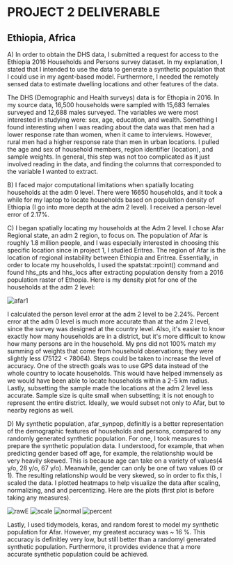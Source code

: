 # PROJECT 2 DELIVERABLE
## Ethiopia, Africa

A) In order to obtain the DHS data, I submitted a request for access to the Ethiopia 2016 Households and Persons survey dataset. In my explanation, I stated that I intended to use the data to generate a synthetic population that I could use in my agent-based model. Furthermore, I needed the remotely sensed data to estimate dwelling locations and other features of the data.

   The DHS (Demographic and Health surveys) data is for Ethopia in 2016. In my source data, 16,500 households were sampled with 15,683 females surveyed and 12,688 males surveyed. The variables we were most interested in studying were: sex, age, education, and wealth. Something I found interesting when I was reading about the data was that men had a lower response rate than women, when it came to interviews. However, rural men had a higher response rate than men in urban locations. I pulled the age and sex of household members, region identifier (location), and sample weights. In general, this step was not too complicated as it just involved reading in the data, and finding the columns that corresponded to the variable I wanted to extract. 

B) I faced major computational limitations when spatially locating households at the adm 0 level. There were 16650 households, and it took a while for my laptop to locate households based on population density of Ethiopia (I go into more depth at the adm 2 level). I received a person-level error of 2.17%. 

C) I began spatially locating my households at the Adm 2 level. I chose Afar Regional state, an adm 2 region, to focus on. The population of Afar is roughly 1.8 million people, and I was especially interested in choosing this specific location since in project 1, I studied Eritrea. The region of Afar is the location of regional instability between Ethiopia and Eritrea. Essentially, in order to locate my households, I used the spatstat::rpoint() command and found hhs_pts and hhs_locs after extracting population density from a 2016 population raster of Ethopia. Here is my density plot for one of the households at the adm 2 level:

![afar1](https://user-images.githubusercontent.com/60228374/97117299-1cb0df80-16d9-11eb-9850-93d9f27f8dc6.png)

I calculated the person level error at the adm 2 level to be 2.24%. Percent error at the adm 0 level is much more accurate than at the adm 2 level, since the survey was designed at the country level. Also, it's easier to know exactly how many households are in a district, but it's more difficult to know how many persons are in the household. My pns did not 100% match my summing of weights that come from household observations; they were slightly less (75122 < 78064). Steps could be taken to increase the level of accuracy. One of the strecth goals was to use GPS data instead of the whole country to locate households. This would have helped immensely as we would have been able to locate households within a 2-5 km radius. Lastly, subsetting the sample made the locations at the adm 2 level less accurate. Sample size is quite small when subsetting; it is not enough to represent the entire district. Ideally, we would subset not only to Afar, but to nearby regions as well.

D) My synthetic population, afar_synpop, definitly is a better representation of the demographic features of households and persons, compared to any randomly generated synthetic population. For one, I took measures to prepare the synthetic population data. I understood, for example, that when predicting gender based off age, for example, the relationship would be very heavily skewed. This is because age can take on a variety of values(4 y/o, 28 y/o, 67 y/o). Meanwhile, gender can only be one of two values (0 or 1). The resulting relationship would be very skewed, so in order to fix this, I scaled the data. I plotted heatmaps to help visualize the data after scaling, normalizing, and and percentizing. Here are the plots (first plot is before taking any measures). 


![rawE](https://user-images.githubusercontent.com/60228374/97117222-a3b18800-16d8-11eb-8e51-51fca1d5c512.png)
![scale](https://user-images.githubusercontent.com/60228374/97117223-a613e200-16d8-11eb-80af-f879539b124b.png)
![normal](https://user-images.githubusercontent.com/60228374/97117224-a7dda580-16d8-11eb-811c-74748dd92be6.png)
![percent](https://user-images.githubusercontent.com/60228374/97117228-aad89600-16d8-11eb-9c3e-2df5de5a2919.png)


Lastly, I used tidymodels, keras, and random forest to model my synthetic population for Afar. However, my greatest accuracy was ~ 16 %. This accuracy is definitley very low, but still better than a randomyl generated synthetic population. Furthermore, it provides evidence that a more accurate synthetic population could be achieved. 


